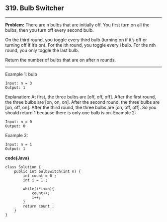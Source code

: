 ## **319. Bulb Switcher**
----
**Problem:**
There are n bulbs that are initially off. You first turn on all the bulbs, then you turn off every second bulb.

On the third round, you toggle every third bulb (turning on if it’s off or turning off if it’s on). For the ith round, you toggle every i bulb. For the nth round, you only toggle the last bulb.

Return the number of bulbs that are on after n rounds.

---
Example 1:
bulb
```
Input: n = 3
Output: 1
```
Explanation: At first, the three bulbs are [off, off, off].
After the first round, the three bulbs are [on, on, on].
After the second round, the three bulbs are [on, off, on].
After the third round, the three bulbs are [on, off, off]. 
So you should return 1 because there is only one bulb is on.
Example 2:
```
Input: n = 0
Output: 0
```
Example 3:

```
Input: n = 1
Output: 1
 ```

**code(Java)**

```
class Solution {
    public int bulbSwitch(int n) {
        int count = 0 ;
        int i = 1 ;

        while(i*i<=n){
            count++;
            i++;
        }
        return count ;
    }
}
```